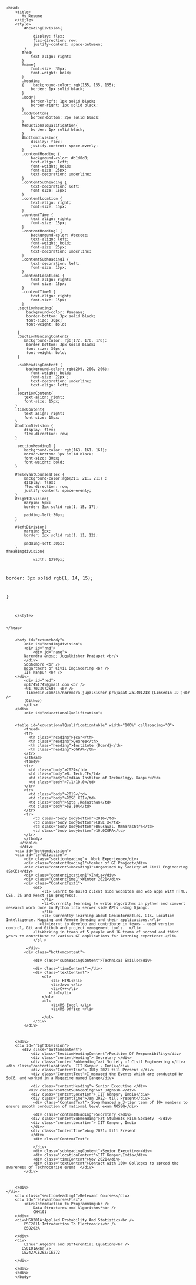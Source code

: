 <code>
<html>

    <head>
        <title>
           My Resume
        </title>
        <style>
            #headingDivision{
               
                display: flex;
                flex-direction: row;
                justify-content: space-between;
            }
           #red{
               text-align: right;
           }
           #name{
               font-size: 30px;
               font-weight: bold;
           }
           .heading
           {    background-color: rgb(155, 155, 155);
               border: 1px solid black;
           }
           .body{
               border-left: 1px solid black;
               border-right: 1px solid black;
           }
           .bodybottom{
               border-bottom: 2px solid black;
           }
           #eductionalqualification{
               border: 1px solid black;
           }
           #bottomdivision{
               display: flex;
               justify-content: space-evenly;
           }
           .contentHeading {
               background-color: #d1d0d0;
               text-align: left;
               font-weight: bold;
               font-size: 25px;
               text-decoration: underline;
           }
           .contentSubheading {
               text-decoration: left;
               font-size: 15px;
           }
           .contentLocation {
               text-align: right;
               font-size: 15px;
           }
           .contentTime {
               text-align: right;
               font-size: 15px;
           }
           .contentHeading1 {
               background-color: #cecccc;
               text-align: left;
               font-weight: bold;
               font-size: 25px;
               text-decoration: underline;
           }
           .contentSubheading1 {
               text-decoration: left;
               font-size: 15px;
           }
           .contentLocation1 {
               text-align: right;
               font-size: 15px;
           }
           .contentTime1 {
               text-align: right;
               font-size: 15px;
           }
         .sectionheading{
             background-color: #aaaaaa;
             border-bottom: 3px solid black;
             font-size: 30px;
             font-weight: bold;
            
         }
         .SectionHeadingContent{
            background-color: rgb(172, 170, 170);
             border-bottom: 3px solid black;
             font-size: 30px ;
             font-weight: bold;
         }
        
         .subheadingContent {
             background-color: rgb(209, 206, 206);
               font-weight: bold;
               font-size: 22px ;
               text-decoration: underline;
               text-align: left;
         }
        .locationContent{
            text-align: right;
            font-size: 15px;
        }
        .timeContent{
            text-align: right;
            font-size: 15px;
        }
        #bottomDivision {
            display: flex;
            flex-direction: row;
        }
        
        .sectionHeading1 {
            background-color: rgb(163, 161, 161);
            border-bottom: 3px solid black;
            font-size: 30px;
            font-weight: bold;
        }
 
        #relevantCoursesFlex {
            background-color:rgb(211, 211, 211) ;
            display: flex;
            flex-direction: row;
            justify-content: space-evenly;
        }
        #rightDivision{
            margin: 5px;
            border: 3px solid rgb(1, 15, 17);
           
            padding-left:30px;
        }
       
        #leftDivision{
            margin: 5px;
            border: 3px solid rgb(1, 11, 12);
           
            padding-left:30px;
        }
    #headingdivision{
       
                width: 1390px;
  border: 3px solid rgb(1, 14, 15);
   
}


        </style>
       

    </head>


        <body id="resumebody">
            <div id="headingdivision">
            <div id="rnd">
                <div id="name">
            Narendra &nbsp; Jugalkishor Prajapat <br/> 
            </div>
            Sophomore <br /> 
            Department of Civil Engineering <br />
            IIT Kanpur <br />  
        </div>
            <div id="red">
            np17451745@gmail.com <br />
            +91-7023972507  <br />
             linkedin.com/in/narendra-jugalkishor-prajapat-2a1401218 (Linkedin ID )<br />
            (Github)
            </div>
        </div>
            <div id="educationalQualification">
            
       
        <table id="educationalQualificationtable" width="100%" cellspacing="0">
            <thead>
            <tr>
              <th class="heading">Year</th>
              <th class="heading">Degree</th>
              <th class="heading">Institute (Board)</th>
              <th class="heading">CGPA%</th>
            </tr>
            </thead>
            <tbody>
            <tr>
              <td class="body">2024</td>
              <td class="body">B. Tech,CE</td>
              <td class="body">Indian Institue of Technology, Kanpur</td>
              <td class="body">7.1/10.0</td>
            </tr>
            <tr>
              <td class="body">2019</td>
              <td class="body">RBSE XII</td>
              <td class="body">Kota ,Rajasthan</td>
              <td class="body">89.10%</td>
            </tr>
            <tr>
                <td class="body bodybottom">2016</td>
                <td class="body bodybottom">CBSE X</td>
                <td class="body bodybottom">Bhusawal, Maharashtra</td>
                <td class="body bodybottom">10.0CGPA</td>
            </tr>
            </tbody>
          </table>
          </div>
        <div id="bottomdivision">
        <div id="leftDivision">
            <div class="sectionheading">  Work Experience</div>
            <div class="contentHeading1">Member of GI Project</div>
            <div class="contentSubheading1">Organized by Society of Civil Engineering (SoCE)</div>
            <div class="contentLocation1">India</div>
            <div class="ContentTime1">Winter 2021</div>
            <div class="ContentText1">
                <ol>
                    <li> Learnt to build client side websites and web apps with HTML, CSS, JS and React (in progress).
                    </li>
                    <li>Currrntly learning to write algorithms in python and convert research work done in Python into server side APIs using Django. 
                    </li>
                    <li> Currently learning about Geoinformatics, GIS, Location Intelligence, Mapping and Remote Sensing and their applications.</li>  
                   <li>Learnt to develop and contribute in teams - used version control, Git and Github and project management tools.  </li>
                <li>Working in teams of 5 people and 16 teams of second and third years to contribute to various GI applications for learning experience.</li>
                </ol >

             </div>
            <div class="bottomcontent">
            
                <div class="subheadingContent">Technical Skills</div>
                
                <div class="timeContent"></div>
                <div class="textContent">
                    <ol>
                        <li> HTML</li>
                        <li>Java </li>
                        <li>C++</li>  
                       <li>C</li>
                    </ol>
                    <ul>
                        <li>MS Excel </li>
                        <li>MS Office </li>
                        
                    </ul>
                </div>
            </div>
           
 
    
        </div>
        <div id="rightDivision">
           <div class="bottomcontent">
               <div class="SectionHeadingContent">Position Of Responsibility</div>
               <div class="contentHeading"> Secretary </div>
               <div class="contentSubheading">at Society of Civil Engineering </div><div class="contentLocation">  IIT Kanpur , India</div>
               <div class="ContentTime"> JUly 2021 till Present </div>
               <div class="ContentText">I managed the Events which are conducted by SoCE, and worked in a Magazine named Gange</div>
     
               <div class="contentHeading"> Senior Executive </div>
              <div class="contentSubheading">at Udghosh </div>
               <div class="contentLocation"> IIT Kanpur, India</div>
               <div class="ContentTime">Jan 2022- till Present</div>
                <div class="ContentText"> Spearheaded a 3-tier team of 10+ members to ensure smooth conduction of national level exam NOSSQ</div>
               
                <div class="contentHeading">Secretary </div>
               <div class="contentSubheading">at Students Film Society  </div>
               <div class="contentLocation"> IIT Kanpur, India
               </div>
               <div class="ContentTime">Aug 2021- till Present
               </div>
                <div class="ContentText">
               
                </div>
                <div class="subheadingContent">Senior Executive</div>
                <div class="locationContent">IIT Kanpur,India</div>
                <div class="timeContent">Nov 2021</div>
                <div class="textContent">Contact with 100+ Colleges to spread the awareness of Technocurise event  </div>
            </div>
             
           
        
        </div>
    </div>
        <div class="sectionHeading1">Relevant Courses</div>
        <div id="relevantCoursesFlex">
            <div>Introduction to Programmimg<br />
                Data Structures and Algorithms*<br />
                CHM101 
        </div>
        <div>HSO201A:Applied Probability And Statistics<br />
            ESC201A:Introduction To Electronics<br />
            ESO202A
          
        </div>
        <div>
            Linear Algebra and Differential Equations<br />
           ESC101A<br />
           CE242/CE262/CE272
          
        </div>
        
        </div>
        </div>
        </body>
</html>
</code>
